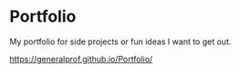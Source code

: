 # Portfolio

My portfolio for side projects or fun ideas I want to get out.

https://generalprof.github.io/Portfolio/

